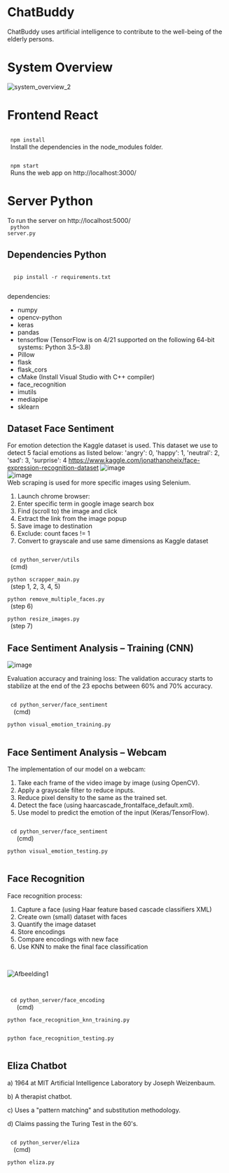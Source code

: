 # ChatBuddy
ChatBuddy uses artificial intelligence to contribute to the well-being of the elderly persons. 

# System Overview
![system_overview_2](https://user-images.githubusercontent.com/35894891/120916261-e42ea680-c6a8-11eb-85b6-7044ed646516.png)


# Frontend React
<p>
 <code>
 npm install
 </code>
  Install the dependencies in the node_modules folder.
 </p>
 <p>
  <code>
 npm start
 </code>
 Runs the web app on http://localhost:3000/
 </p>

# Server Python 
To run the server on http://localhost:5000/ </br>
 <code>
 python server.py
 </code>
 </p>
 
 ## Dependencies Python
 <code>
  pip install -r requirements.txt 
  </code>
  
  dependencies:
  
  - numpy </br>
  - opencv-python</br>
  - keras</br>
  - pandas</br>
  - tensorflow (TensorFlow is on 4/21 supported on the following 64-bit systems: Python 3.5–3.8)</br>
  - Pillow</br>
  - flask</br>
  - flask_cors</br>
  - cMake (Install Visual Studio with C++ compiler)</br>
  - face_recognition</br>
  - imutils</br>
  - mediapipe</br>
  - sklearn</br>

 
 ## Dataset Face Sentiment
 
For emotion detection the Kaggle dataset is used. This dataset we use to detect 5 facial emotions as listed below:
'angry': 0, 'happy': 1, 'neutral': 2, 'sad': 3, 'surprise': 4
 https://www.kaggle.com/jonathanoheix/face-expression-recognition-dataset
![image](https://user-images.githubusercontent.com/35894891/120637921-c4f90480-c46f-11eb-849f-fdec1e220af9.png)
</br>
![image](https://user-images.githubusercontent.com/35894891/120635837-308da280-c46d-11eb-9725-ecef418a7513.png)
</br>
 Web scraping is used for more specific images using Selenium.

1) Launch chrome browser:
2) Enter specific term in google image search box
3) Find (scroll to) the image and click
4) Extract the link from the image popup
5) Save image to destination
6) Exclude: count faces != 1
7) Convert to grayscale and use same dimensions as Kaggle dataset
 <code>
 cd python_server/utils
 </code>
 (cmd) 
 </br>

  <code>
python scrapper_main.py
 </code>
 (step 1, 2, 3, 4, 5)
 </br>
  <code>
python remove_multiple_faces.py
 </code>
 (step 6)
 </br>
  <code>
python resize_images.py
 </code>
 (step 7)
 </br>
 
## Face Sentiment Analysis – Training (CNN)
 
![image](https://user-images.githubusercontent.com/35894891/120776271-5629b300-c524-11eb-80c0-7869df8434d3.png)
 
Evaluation accuracy and training loss:
The validation accuracy starts to stabilize at the end of the 23 epochs between 60% and 70% accuracy.

 <code>
 cd python_server/face_sentiment
  </code>
(cmd) 
   </br>
   <code>
python visual_emotion_training.py
 </code>

## Face Sentiment Analysis – Webcam

The implementation of our model on a webcam:
1) Take each frame of the video image by image (using OpenCV).
2) Apply a grayscale filter to reduce inputs.
3) Reduce pixel density to the same as the trained set.
4) Detect the face (using haarcascade_frontalface_default.xml).
5) Use model to predict the emotion of the input (Keras/TensorFlow).
 <code>
 cd python_server/face_sentiment
   </code>
(cmd) 
   </br>
   <code>
python visual_emotion_testing.py
 </code>
 </br>
 
## Face Recognition

Face recognition process:
1) Capture a face (using Haar feature based cascade classifiers XML)
2) Create own (small) dataset with faces
3) Quantify the image dataset
4) Store encodings
5) Compare encodings with new face
6) Use KNN to make the final face classification
 </br>
 
 ![Afbeelding1](https://user-images.githubusercontent.com/35894891/120645316-929fd500-c478-11eb-8ca0-c6cac8bdf251.jpg)

 </br>
 <code>
 cd python_server/face_encoding
   </code>
(cmd) 
   </br>
   <code>
python face_recognition_knn_training.py
 </code>
  </br>
   <code>
python face_recognition_testing.py
 </code>
 </br>

## Eliza Chatbot

a) 1964 at MIT Artificial Intelligence Laboratory by Joseph Weizenbaum.

b) A therapist chatbot.

c) Uses a "pattern matching" and substitution methodology.

d) Claims passing the Turing Test in the 60's.

 <code>
 cd python_server/eliza
  </code>
(cmd) 
   </br>
   <code>
python eliza.py
 </code>




